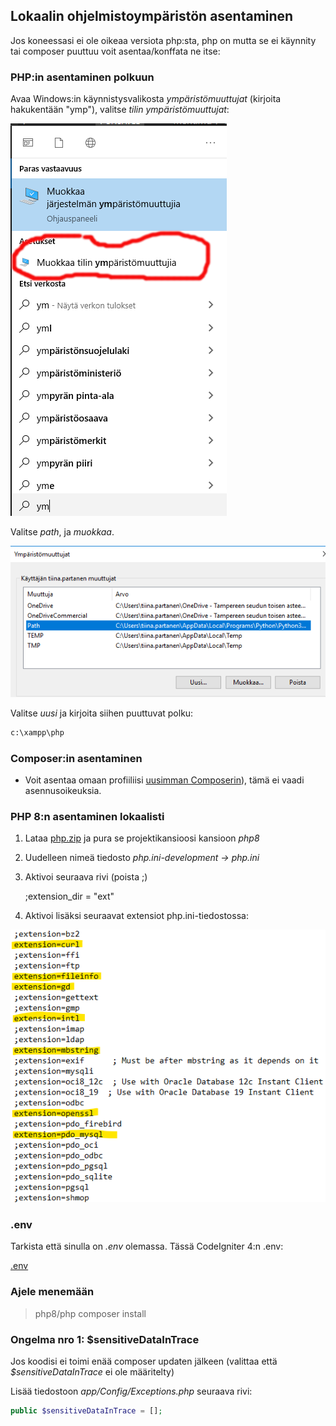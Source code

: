 ## Lokaalin ohjelmistoympäristön asentaminen

Jos koneessasi ei ole oikeaa versiota php:sta, php on mutta se ei käynnity tai composer puuttuu voit asentaa/konffata ne itse:

### PHP:in asentaminen polkuun

Avaa Windows:in käynnistysvalikosta *ympäristömuuttujat* (kirjoita hakukentään "ymp"), valitse *tilin ympäristömuuttujat*:

![ympäristömuuttujat](./img/environment.png)

Valitse *path*, ja *muokkaa*. 

![ympäristömuuttujat](./img/environment1.png)

Valitse *uusi* ja kirjoita siihen puuttuvat polku:

```cmd
c:\xampp\php
```

### Composer:in asentaminen

- Voit asentaa omaan profiiliisi [uusimman Composerin](https://getcomposer.org/download/)), tämä ei vaadi asennusoikeuksia.

### PHP 8:n asentaminen lokaalisti

1. Lataa [php.zip](https://windows.php.net/download/) ja pura se projektikansioosi kansioon *php8*
2. Uudelleen nimeä tiedosto *php.ini-development -> php.ini*
3. Aktivoi seuraava rivi (poista ;)

    ;extension_dir = "ext"

4. Aktivoi lisäksi seuraavat extensiot php.ini-tiedostossa:

![php8 ext](./img/php8.png)

### .env

Tarkista että sinulla on *.env* olemassa. Tässä CodeIgniter 4:n .env:

[.env](env.text)

### Ajele menemään

> php8/php composer install

### Ongelma nro 1: $sensitiveDataInTrace

Jos koodisi ei toimi enää composer updaten jälkeen (valittaa että *$sensitiveDataInTrace* ei ole määritelty)

Lisää tiedostoon *app/Config/Exceptions.php* seuraava rivi:

```php
public $sensitiveDataInTrace = [];
```
